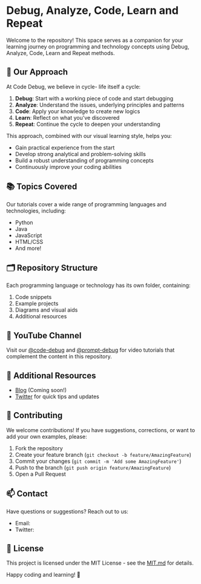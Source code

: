 # Debug, Analyze, Code, Learn and Repeat

Welcome to the repository! This space serves as a companion for your learning journey on programming and technology concepts using Debug, Analyze, Code, Learn and Repeat methods.

## 🎯 Our Approach


At Code Debug, we believe in cycle- life itself a cycle:

1. **Debug**: Start with a working piece of code and start debugging
2. **Analyze**: Understand the issues, underlying principles and patterns
3. **Code**: Apply your knowledge to create new logics
4. **Learn**: Reflect on what you've discovered
5. **Repeat**: Continue the cycle to deepen your understanding

This approach, combined with our visual learning style, helps you:

- Gain practical experience from the start
- Develop strong analytical and problem-solving skills
- Build a robust understanding of programming concepts
- Continuously improve your coding abilities

## 📚 Topics Covered

Our tutorials cover a wide range of programming languages and technologies, including:

- Python
- Java
- JavaScript
- HTML/CSS
- And more!

## 🗂️ Repository Structure

Each programming language or technology has its own folder, containing:

1. Code snippets
2. Example projects
3. Diagrams and visual aids
4. Additional resources

## 🎥 YouTube Channel

Visit our [@code-debug](https://www.youtube.com/@code-debug) and [@prompt-debug](https://www.youtube.com/@prompt-debug) for video tutorials that complement the content in this repository.

## 📝 Additional Resources

- [Blog](your-blog-link-here) (Coming soon!)
- [Twitter](your-twitter-link-here) for quick tips and updates

## 🤝 Contributing

We welcome contributions! If you have suggestions, corrections, or want to add your own examples, please:

1. Fork the repository
2. Create your feature branch (`git checkout -b feature/AmazingFeature`)
3. Commit your changes (`git commit -m 'Add some AmazingFeature'`)
4. Push to the branch (`git push origin feature/AmazingFeature`)
5. Open a Pull Request

## 📫 Contact

Have questions or suggestions? Reach out to us:

- Email: 
- Twitter: 

## 📄 License

This project is licensed under the MIT License - see the [MIT.md](https://choosealicense.com/licenses/mit/) for details.

Happy coding and learning! 🚀
